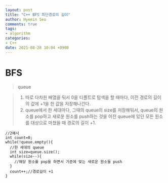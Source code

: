 ```yaml
---
layout: post
title: "C++ BFS 최단경로의 길이"
author: Hyemin Seo
comments: true
tags:
- algorithm
categories:
- C++
date: 2021-08-28 10:04 +0900
---
```


# BFS
> queue   

> 1. 따로 다차원 배열을 둬서 0을 디폴트로 탐색을 할 때마다, 이전 경로의 길이의 값에 +1을 한 값을 저장해나간다. 
> 2. queue에서 한 세대마다, 그때의 queue의 size를 저장해둬서, queue의 원소를 pop하고 새로운 원소를 push하는 것을 이전 queue에 있던 모든 원소를 대상으로 마쳤을 때 경로의 길이 +1.

```
//2예시
int count=0;
while(!queue.empty(){
  //한 세대의 queue
  int size=queue.size();
  while(size--){
    //해당 원소를 pop을 하면서 기준에 맞는 새로운 원소들 push
  }
  count++;//경로길이 +1
}
```
